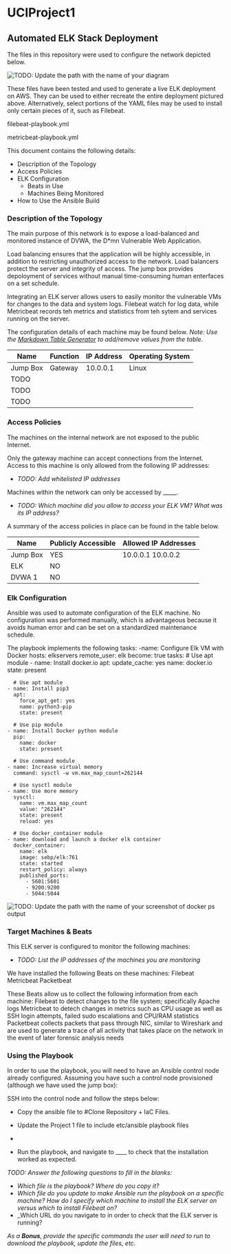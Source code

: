 # UCIProject1
## Automated ELK Stack Deployment

The files in this repository were used to configure the network depicted below.

![TODO: Update the path with the name of your diagram](Images/diagram_filename.png)

These files have been tested and used to generate a live ELK deployment on AWS. They can be used to either recreate the entire deployment pictured above. Alternatively, select portions of the YAML files may be used to install only certain pieces of it, such as Filebeat.

filebeat-playbook.yml

metricbeat-playbook.yml

This document contains the following details:
- Description of the Topology
- Access Policies
- ELK Configuration
  - Beats in Use
  - Machines Being Monitored
- How to Use the Ansible Build


### Description of the Topology

The main purpose of this network is to expose a load-balanced and monitored instance of DVWA, the D*mn Vulnerable Web Application.

Load balancing ensures that the application will be highly accessible, in addition to restricting unauthorized access to the network.
Load balancers protect the server and integrity of access.  The jump box provides depoloyment of services without manual time-consuming human enterfaces on a set schedule. 

Integrating an ELK server allows users to easily monitor the vulnerable VMs for changes to the data and system logs.
  Filebeat watch for log data, while Metricbeat records teh metrics and statistics from teh sytem and services running on the server. 

The configuration details of each machine may be found below.
_Note: Use the [Markdown Table Generator](http://www.tablesgenerator.com/markdown_tables) to add/remove values from the table_.

| Name     | Function | IP Address | Operating System |
|----------|----------|------------|------------------|
| Jump Box | Gateway  | 10.0.0.1   | Linux            |
| TODO     |          |            |                  |
| TODO     |          |            |                  |
| TODO     |          |            |                  |

### Access Policies

The machines on the internal network are not exposed to the public Internet. 

Only the gateway machine can accept connections from the Internet. Access to this machine is only allowed from the following IP addresses:
- _TODO: Add whitelisted IP addresses_

Machines within the network can only be accessed by _____.
- _TODO: Which machine did you allow to access your ELK VM? What was its IP address?_

A summary of the access policies in place can be found in the table below.

| Name     | Publicly Accessible | Allowed IP Addresses |
|----------|---------------------|----------------------|
| Jump Box |      YES            | 10.0.0.1 10.0.0.2    |
|   ELK    |      NO             |                      |
|  DVWA 1  |      NO             |                      |

### Elk Configuration

Ansible was used to automate configuration of the ELK machine. No configuration was performed manually, which is advantageous because it avoids human error and can be
set on a standardized maintenance schedule. 

The playbook implements the following tasks:
-name: Configure Elk VM with Docker
  hosts: elkservers
  remote_user: elk
  become: true
  tasks:
    # Use apt module
    - name: Install docker.io
      apt:
        update_cache: yes
        name: docker.io
        state: present

      # Use apt module
    - name: Install pip3
      apt:
        force_apt_get: yes
        name: python3-pip
        state: present

      # Use pip module
    - name: Install Docker python module
      pip:
        name: docker
        state: present

      # Use command module
    - name: Increase virtual memory
      command: sysctl -w vm.max_map_count=262144

      # Use sysctl module
    - name: Use more memory
      sysctl:
        name: vm.max_map_count
        value: "262144"
        state: present
        reload: yes

      # Use docker_container module
    - name: download and launch a docker elk container
      docker_container:
        name: elk
        image: sebp/elk:761
        state: started
        restart_policy: always
        published_ports:
          - 5601:5601
          - 9200:9200
          - 5044:5044

![TODO: Update the path with the name of your screenshot of docker ps output](Images/docker_ps_output.png)

### Target Machines & Beats
This ELK server is configured to monitor the following machines:
- _TODO: List the IP addresses of the machines you are monitoring_

We have installed the following Beats on these machines:
Filebeat
Metricbeat
Packetbeat

These Beats allow us to collect the following information from each machine:
Filebeat to detect changes to the file system; specifically Apache logs
Metricbeat to detech changes in metrics such as CPU usage as well as SSH login attempts, failed sudo escalations and CPU/RAM statistics
Packetbeat collects packets that pass through NIC, similar to Wireshark and are used to generate a trace of all activity that takes place on the network in the event of 
later forensic analysis needs

### Using the Playbook
In order to use the playbook, you will need to have an Ansible control node already configured. Assuming you have such a control node provisioned (although we have used the 
jump box): 

SSH into the control node and follow the steps below:

- Copy the ansible file to #Clone Repository + IaC Files.

- Update the Project 1 file to include etc/ansible playbook files
- 
- Run the playbook, and navigate to ____ to check that the installation worked as expected.

_TODO: Answer the following questions to fill in the blanks:_
- _Which file is the playbook? Where do you copy it?_
- _Which file do you update to make Ansible run the playbook on a specific machine? How do I specify which machine to install the ELK server on versus which to install Filebeat on?_
- _Which URL do you navigate to in order to check that the ELK server is running?

_As a **Bonus**, provide the specific commands the user will need to run to download the playbook, update the files, etc._

